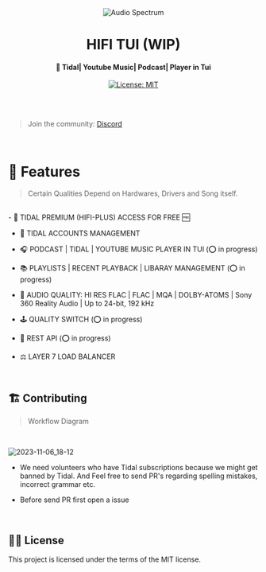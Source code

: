 <div align="center">
        <img src="https://cdn.jsdelivr.net/gh/sachinsenal0x64/picx-images-hosting@master/audio-Spectrum-.2jn5ghwym6w0.gif" alt="Audio Spectrum">        
        <h1>HIFI TUI (WIP)</h1>
        
</div>

<h4 align="center"> 🎵 Tidal| Youtube Music| Podcast| Player in Tui</h4>

<div align="center">
        
  [![License: MIT](https://img.shields.io/badge/License-MIT-orange.svg)](https://opensource.org/licenses/MIT)

</div>

<br><br>

> Join the community: [Discord](https://discord.gg/52CdKn7q)

<br>

# 🚀 Features

> Certain Qualities Depend on Hardwares, Drivers and Song itself.
<br>
- 🍟 TIDAL PREMIUM (HIFI-PLUS) ACCESS FOR FREE 🆓  
  
- 👤 TIDAL ACCOUNTS MANAGEMENT 

- 🎧 PODCAST | TIDAL | YOUTUBE MUSIC PLAYER IN TUI       (⭕ in progress)

- 📚 PLAYLISTS | RECENT PLAYBACK | LIBARAY MANAGEMENT    (⭕ in progress)

- 📀 AUDIO QUALITY: HI RES FLAC | FLAC | MQA | DOLBY-ATOMS | Sony 360 Reality Audio | Up to 24-bit, 192 kHz

- 🕹 QUALITY SWITCH   (⭕ in progress)

- 📡 REST API (⭕ in progress)

- ⚖️ LAYER 7 LOAD BALANCER

<br>


## 🏗️ Contributing

> Workflow Diagram
<br>

![2023-11-06_18-12](https://cdn.statically.io/gh/sachinsenal0x64/picx-images-hosting@master/2023-11-08_23-58.220qxiet1zkw.png)


- We need volunteers who have Tidal subscriptions because we might get banned by Tidal. And Feel free to send PR's regarding spelling mistakes, incorrect grammar etc.
  
- Before send PR first open a issue

<br>

## 👩‍⚖️ License

This project is licensed under the terms of the MIT license.
